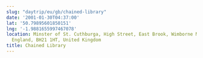 ```yaml
---
slug: "daytrip/eu/gb/chained-library"
date: '2001-01-30T04:37:00'
lat: '50.79895601850151'
lng: '-1.9881655997467078'
location: Minster of St. Cuthburga, High Street, East Brook, Wimborne Minster, Dorset,
  England, BH21 1HT, United Kingdom
title: Chained Library
---
```



